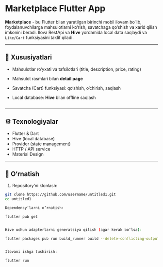 # Marketplace Flutter App

**Marketplace** - bu Flutter bilan yaratilgan birinchi mobil ilovam bo‘lib, foydalanuvchilarga mahsulotlarni ko‘rish, savatchaga qo‘shish va xarid qilish imkonini beradi. Ilova RestApi va **Hive** yordamida local data saqlaydi va `Like/Cart` funksiyasini taklif qiladi.  

---

## 📌 Xususiyatlari

- Mahsulotlar ro‘yxati va tafsilotlari (title, description, price, rating)
- Mahsulot rasmlari bilan **detail page**
- Savatcha (Cart) funksiyasi: qo‘shish, o‘chirish, saqlash
- Local database: **Hive** bilan offline saqlash

  ``` yaml
  
---

## ⚙️ Texnologiyalar

- Flutter & Dart
- Hive (local database)
- Provider (state management)
- HTTP / API service
- Material Design

---

## 🚀 O‘rnatish

1. Repository’ni klonlash:

```bash
git clone https://github.com/username/untitled1.git
cd untitled1

Dependency’larni o‘rnatish:

flutter pub get


Hive uchun adapterlarni generatsiya qilish (agar kerak bo‘lsa):

flutter packages pub run build_runner build --delete-conflicting-outputs


Ilovani ishga tushirish:

flutter run
```

